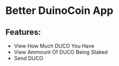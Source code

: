 # Better DuinoCoin App
## Features:
- View How Much DUCO You Have
- View Ammount Of DUCO Being Staked
- Send DUCO
